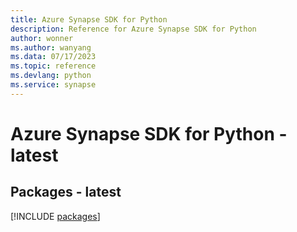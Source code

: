 ```yaml
---
title: Azure Synapse SDK for Python
description: Reference for Azure Synapse SDK for Python
author: wonner
ms.author: wanyang
ms.data: 07/17/2023
ms.topic: reference
ms.devlang: python
ms.service: synapse
---
```

# Azure Synapse SDK for Python - latest
## Packages - latest
[!INCLUDE [packages](synapse-index.md)]